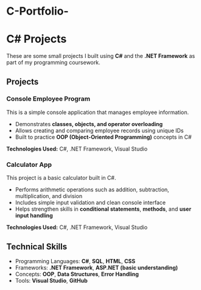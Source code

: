 # C-Portfolio-
# C# Projects

These are some small projects I built using **C#** and the **.NET Framework** as part of my programming coursework.
## Projects
### Console Employee Program
This is a simple console application that manages employee information.  
- Demonstrates **classes, objects, and operator overloading**  
- Allows creating and comparing employee records using unique IDs  
- Built to practice **OOP (Object-Oriented Programming)** concepts in C#
  
**Technologies Used:** C#, .NET Framework, Visual Studio
### Calculator App
This project is a basic calculator built in C#.  
- Performs arithmetic operations such as addition, subtraction, multiplication, and division  
- Includes simple input validation and clean console interface  
- Helps strengthen skills in **conditional statements**, **methods**, and **user input handling**

**Technologies Used:** C#, .NET Framework, Visual Studio

##  Technical Skills
- Programming Languages: **C#**, **SQL**, **HTML**, **CSS**
- Frameworks: **.NET Framework**, **ASP.NET (basic understanding)**
- Concepts: **OOP**, **Data Structures**, **Error Handling**
- Tools: **Visual Studio**, **GitHub**

